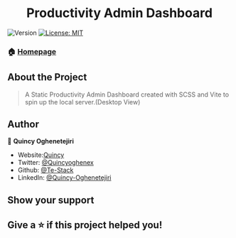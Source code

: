 <h1 align="center">Productivity Admin Dashboard</h1>
<p>
  <img alt="Version" src="https://img.shields.io/badge/version-1.0.0-blue.svg?cacheSeconds=2592000" />
  <a href="#" target="_blank">
    <img alt="License: MIT" src="https://img.shields.io/badge/License-MIT-yellow.svg" />
  </a>
</p>

### 🏠 [Homepage](https://product-admin-dashboard.vercel.app/)


## About the Project

> A Static Productivity Admin Dashboard created with SCSS and Vite to spin up the local server.(Desktop View)

## Author

👤 **Quincy Oghenetejiri**

- Website:[Quincy](https://quincyoghenetejiri.me)
- Twitter: [@Quincyoghenex](https://twitter.com/Quincyoghenex)
- Github: [@Te-Stack](https://github.com/Te-Stack)
- LinkedIn: [@Quincy-Oghenetejiri](https://linkedin.com/in/quincy-oghenetejiri)

## Show your support

Give a ⭐️ if this project helped you!
---
